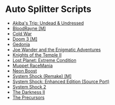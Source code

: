 # Auto Splitter Scripts
* [Akiba's Trip: Undead &amp; Undressed](akibas_trip_undead_and_undressed)
* [BloodRayne [M]](bloodrayne)
* [Cold War](cold_war)
* [Doom 3 [M]](doom3)
* [Gedonia](gedonia)
* [Joe Wander and the Enigmatic Adventures](joe_wander)
* [Knights of the Temple II](knights_of_the_temple_ii)
* [Lost Planet: Extreme Condition](lpec)
* [Muppet RaceMania](mrm)
* [Neon Boost](neonboost)
* [System Shock (Remake) [M]](system_shock_2023)
* [System Shock: Enhanced Edition (Source Port)](systemshock)
* [System Shock 2](systemshock2)
* [The Darkness II](td2)
* [The Precursors](the_precursors)

